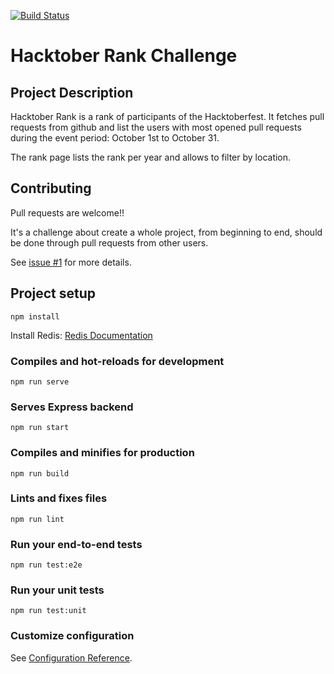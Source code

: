 [![Build Status](https://travis-ci.org/paulodiovani/hacktoberrank.svg?branch=master)](https://travis-ci.org/paulodiovani/hacktoberrank)

# Hacktober Rank Challenge

## Project Description

Hacktober Rank is a rank of participants of the Hacktoberfest. It fetches pull requests from github and list the users with most opened pull requests during the event period: October 1st to October 31.

The rank page lists the rank per year and allows to filter by location.

## Contributing

Pull requests are welcome!!

It's a challenge about create a whole project, from beginning to end, should be done through pull requests from other users.

See [issue #1](https://github.com/paulodiovani/hacktoberrank/issues/1) for more details.

## Project setup
```
npm install
```

Install Redis: [Redis Documentation](https://redis.io/topics/quickstart)

### Compiles and hot-reloads for development
```
npm run serve
```

### Serves Express backend
```
npm run start
```

### Compiles and minifies for production
```
npm run build
```

### Lints and fixes files
```
npm run lint
```

### Run your end-to-end tests
```
npm run test:e2e
```

### Run your unit tests
```
npm run test:unit
```

### Customize configuration
See [Configuration Reference](https://cli.vuejs.org/config/).
